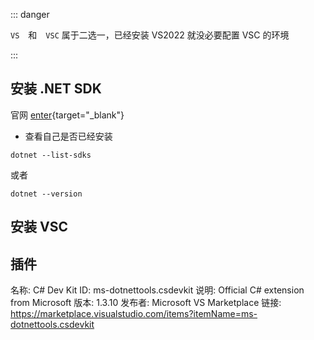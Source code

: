::: danger 

`VS`　和　`VSC` 属于二选一，已经安装 VS2022 就没必要配置 VSC 的环境

:::

## 安装 .NET SDK 

官网 [enter](https://dotnet.microsoft.com/zh-cn/download/){target="_blank"}

- 查看自己是否已经安装

```shell
dotnet --list-sdks
```

或者

```shell
dotnet --version
```

## 安装 VSC

## 插件

名称: C# Dev Kit
ID: ms-dotnettools.csdevkit
说明: Official C# extension from Microsoft
版本: 1.3.10
发布者: Microsoft
VS Marketplace 链接: https://marketplace.visualstudio.com/items?itemName=ms-dotnettools.csdevkit